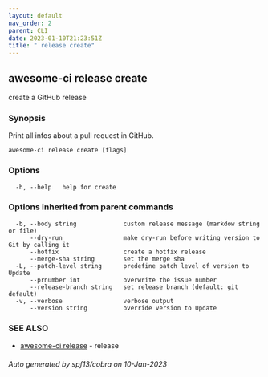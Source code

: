 ```yaml
---
layout: default
nav_order: 2
parent: CLI
date: 2023-01-10T21:23:51Z
title: " release create"
---
```

## awesome-ci release create

create a GitHub release

### Synopsis

Print all infos about a pull request in GitHub.

```
awesome-ci release create [flags]
```

### Options

```
  -h, --help   help for create
```

### Options inherited from parent commands

```
  -b, --body string             custom release message (markdow string or file)
      --dry-run                 make dry-run before writing version to Git by calling it
      --hotfix                  create a hotfix release
      --merge-sha string        set the merge sha
  -L, --patch-level string      predefine patch level of version to Update
      --prnumber int            overwrite the issue number
      --release-branch string   set release branch (default: git default)
  -v, --verbose                 verbose output
      --version string          override version to Update
```

### SEE ALSO

* [awesome-ci release](/commands/awesome-ci_release/)	 - release

###### Auto generated by spf13/cobra on 10-Jan-2023

